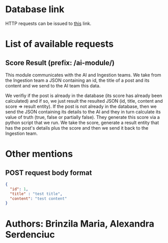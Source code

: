 # Database link
HTTP requests can be issued to [this](https://bakend-ai.herokuapp.com/) link.

# List of available requests 

## Score Result (prefix: <strong>/ai-module/</strong>)

This module communicates with the AI and Ingestion teams. We take from the Ingestion team a JSON containing an id, the title of a post and its content and we send to the AI team this data. 

We verifiy if the post is already in the database (its score has already been calculated) and if so, we just result the resulted JSON (id, title, content and score => result entity). If the post is not already in the database, then we send the JSON containing its details to the AI and they in turn calculate its value of truth (true, false or partially false). They generate this score via a python script that we run. We take the score, generate a result entity that has the post's details plus the score and then we send it back to the Ingestion team. 

# Other mentions

## POST request body format

```json
{
  "id": 1,
  "title" : "test title",
  "content": "test content"
}
```

# Authors: Brinzila Maria, Alexandra Serdenciuc
